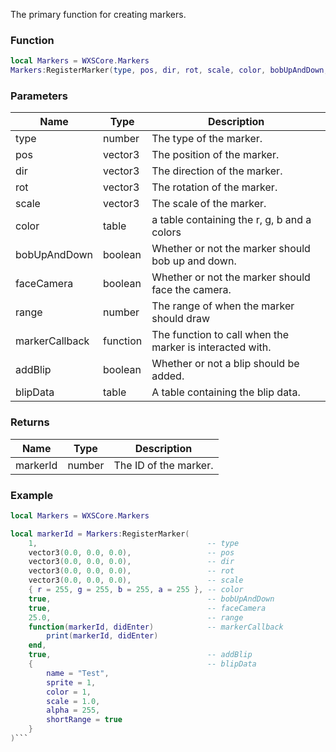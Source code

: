The primary function for creating markers.

### Function
```lua
local Markers = WXSCore.Markers
Markers:RegisterMarker(type, pos, dir, rot, scale, color, bobUpAndDown, faceCamera, range, markerCallback, addBlip, blipData)
```

### Parameters
| Name | Type | Description |
| --- | --- | --- |
| type | number | The type of the marker. |
| pos | vector3 | The position of the marker. |
| dir | vector3 | The direction of the marker. |
| rot | vector3 | The rotation of the marker. |
| scale | vector3 | The scale of the marker. |
| color | table | a table containing the r, g, b and a colors |
| bobUpAndDown | boolean | Whether or not the marker should bob up and down. |
| faceCamera | boolean | Whether or not the marker should face the camera. |
| range | number | The range of when the marker should draw |
| markerCallback | function | The function to call when the marker is interacted with. |
| addBlip | boolean | Whether or not a blip should be added. |
| blipData | table | A table containing the blip data. |

### Returns
| Name | Type | Description |
| --- | --- | --- |
| markerId | number | The ID of the marker. |

### Example
```lua
local Markers = WXSCore.Markers

local markerId = Markers:RegisterMarker(
    1,                                      -- type
    vector3(0.0, 0.0, 0.0),                 -- pos
    vector3(0.0, 0.0, 0.0),                 -- dir
    vector3(0.0, 0.0, 0.0),                 -- rot
    vector3(0.0, 0.0, 0.0),                 -- scale
    { r = 255, g = 255, b = 255, a = 255 }, -- color
    true,                                   -- bobUpAndDown
    true,                                   -- faceCamera
    25.0,                                   -- range
    function(markerId, didEnter)            -- markerCallback
        print(markerId, didEnter)
    end,
    true,                                   -- addBlip
    {                                       -- blipData
        name = "Test",
        sprite = 1,
        color = 1,
        scale = 1.0,
        alpha = 255,
        shortRange = true
    }
)```